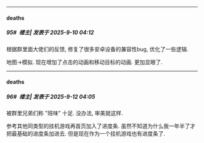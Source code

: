 ﻿
*****

####  deaths  
##### 95#         楼主| 发表于 2025-9-10 04:12

根据群里面大佬们的反馈, 修复了很多安卓设备的兼容性bug, 优化了一些逻辑.

地图-&gt;模拟. 现在增加了点击的动画和移动目标的动画. 更加显眼了. 

*****

####  deaths  
##### 96#         楼主| 发表于 2025-9-12 04:05

被群里兄弟们称 "班味" 十足. 没办法, 审美就这样.

参考其他同类型的挂机游戏再首页加入了进度条. 虽然不知道为什么我一年半了才把最基础的进度条加进去. 但是现在作为一个挂机游戏也有进度条了.

